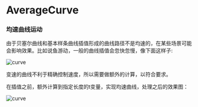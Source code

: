 # AverageCurve

### 均速曲线运动

由于贝塞尔曲线和基本样条曲线插值形成的曲线路径不是均速的，在某些场景可能会影响效果。比如说鱼游动，一般的曲线插值会忽快忽慢，像下面这样子:

  ![curve](https://chuantu.xyz/t6/734/1589618846x3070492176.png)
  
  变速的曲线不利于精确控制速度，所以需要做额外的计算，以符合要求。
  


在插值之前，额外计算到指定长度的t变量，实现均速曲线，处理之后的效果图：

  ![curve](http://chuantu.xyz/t6/734/1589619484x992248267.png)
